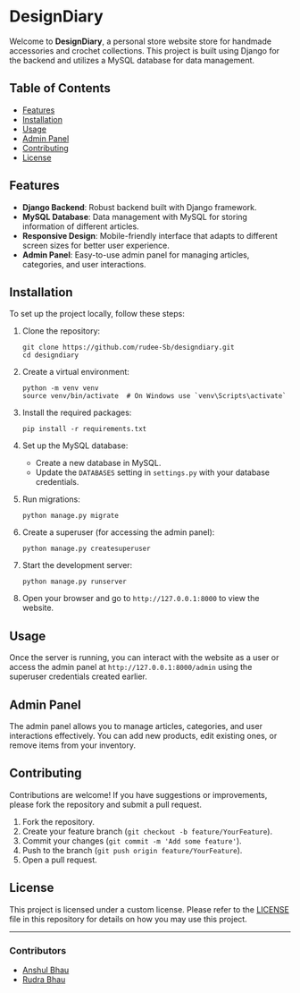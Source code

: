 # DesignDiary

Welcome to **DesignDiary**, a personal store website store for handmade accessories and crochet collections. This project is built using Django for the backend and utilizes a MySQL database for data management.

## Table of Contents

- [Features](#features)
- [Installation](#installation)
- [Usage](#usage)
- [Admin Panel](#admin-panel)
- [Contributing](#contributing)
- [License](#license)

## Features

- **Django Backend**: Robust backend built with Django framework.
- **MySQL Database**: Data management with MySQL for storing information of different articles.
- **Responsive Design**: Mobile-friendly interface that adapts to different screen sizes for better user experience.
- **Admin Panel**: Easy-to-use admin panel for managing articles, categories, and user interactions.


## Installation

To set up the project locally, follow these steps:

1. Clone the repository:
    ```
    git clone https://github.com/rudee-Sb/designdiary.git
    cd designdiary
    ```

2. Create a virtual environment:
    ```
    python -m venv venv
    source venv/bin/activate  # On Windows use `venv\Scripts\activate`
    ```

3. Install the required packages:
    ```
    pip install -r requirements.txt
    ```

4. Set up the MySQL database:
   - Create a new database in MySQL.
   - Update the `DATABASES` setting in `settings.py` with your database credentials.

5. Run migrations:
    ```
    python manage.py migrate
    ```

6. Create a superuser (for accessing the admin panel):
    ```
    python manage.py createsuperuser
    ```

7. Start the development server:
    ```
    python manage.py runserver
    ```

8. Open your browser and go to `http://127.0.0.1:8000` to view the website.

## Usage

Once the server is running, you can interact with the website as a user or access the admin panel at `http://127.0.0.1:8000/admin` using the superuser credentials created earlier.

## Admin Panel

The admin panel allows you to manage articles, categories, and user interactions effectively. You can add new products, edit existing ones, or remove items from your inventory.

## Contributing

Contributions are welcome! If you have suggestions or improvements, please fork the repository and submit a pull request.

1. Fork the repository.
2. Create your feature branch (`git checkout -b feature/YourFeature`).
3. Commit your changes (`git commit -m 'Add some feature'`).
4. Push to the branch (`git push origin feature/YourFeature`).
5. Open a pull request.

## License

This project is licensed under a custom license. Please refer to the [LICENSE](LICENSE) file in this repository for details on how you may use this project.

---

### Contributors
- [Anshul Bhau](https://github.com/Anshul-Bhau)
- [Rudra Bhau](https://github.com/rudee-Sb)
